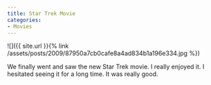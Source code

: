 ```yaml
---
title: Star Trek Movie
categories:
- Movies
---
```


![]({{ site.url }}{% link /assets/posts/2009/87950a7cb0cafe8a4ad834b1a196e334.jpg %})
  



We finally went and saw the new Star Trek movie. I really enjoyed it. I hesitated seeing it for a long time. It was really good.
